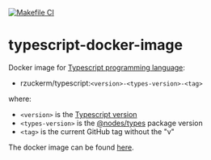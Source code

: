 [![Makefile CI](https://github.com/rzuckerm/typescript-docker-image/actions/workflows/makefile.yml/badge.svg)](https://github.com/rzuckerm/typescript-docker-image/actions/workflows/makefile.yml)

# typescript-docker-image

Docker image for [Typescript programming language](https://www.typescriptlang.org/):

- rzuckerm/typescript:`<version>-<types-version>-<tag>`

where:

- `<version>` is the [Typescript version](TYPESCRIPT_VERSION)
- `<types-version>` is the [@nodes/types](TYPESCRIPT_TYPES_VERSION) package version
- `<tag>` is the current GitHub tag without the "v"

The docker image can be found [here](https://hub.docker.com/r/rzuckerm/typescript).
